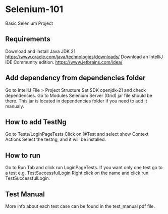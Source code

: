 # Selenium-101
Basic Selenium Project

## Requirements 
Download and install Java JDK 21. 
https://www.oracle.com/java/technologies/downloads/ 
Download an IntelliJ IDE Community edition.
https://www.jetbrains.com/idea/

## Add dependency from dependencies folder
Go to IntelliJ
File > Project Structure
Set SDK openjdk-21 and check dependencies.
Go to Modules
Selenium Server (Grid) jar file should be there.
This jar is located in dependencies folder if you need to add it manualy.

## How to add TestNg
Go to Tests/LoginPageTests
Click on @Test and select show Context Actions
Select the testng, and it will be installed.

## How to run
Go to Run Tab and click run LoginPageTests. 
If you want only one test go to a test e.g, TestSuccessfulLogin
Right click on the name and click run TestSuccessfulLogin.

## Test Manual
More info about each test case can be found in the test_manual pdf file.